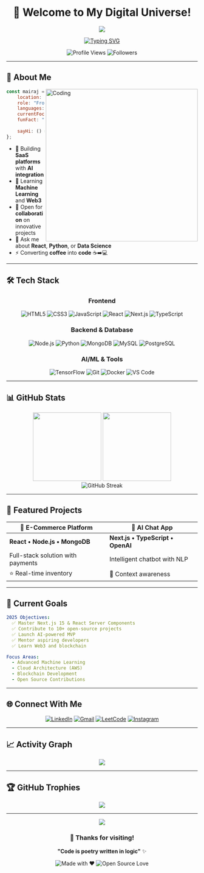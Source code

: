 <div align="center">

# 🚀 Welcome to My Digital Universe!

<img src="https://capsule-render.vercel.app/api?type=waving&color=gradient&customColorList=6,11,20&height=180&section=header&text=Mairaj%20Ahmed%20Khoso&fontSize=42&fontColor=fff&animation=twinkling&fontAlignY=32"/>

[![Typing SVG](https://readme-typing-svg.herokuapp.com?font=JetBrains+Mono&size=24&duration=3000&pause=1000&color=00D4AA&center=true&vCenter=true&width=600&height=60&lines=Frontend+Developer+%7C+Problem+Solver;Python+%7C+React+%7C+Next.js+Expert;Building+Digital+Experiences)](https://git.io/typing-svg)

![Profile Views](https://komarev.com/ghpvc/?username=mairaj001&color=blueviolet&style=for-the-badge&label=PROFILE+VIEWS)
![Followers](https://img.shields.io/github/followers/mairaj001?color=blue&style=for-the-badge&label=FOLLOWERS)

</div>

---

## 🌟 About Me

<img align="right" alt="Coding" width="400" src="https://media.giphy.com/media/SWoSkN6DxTszqIKEqv/giphy.gif">

```javascript
const mairaj = {
    location: "Pakistan 🇵🇰",
    role: "Frontend Developer & Problem Solver",
    languages: ["JavaScript", "Python", "C++", "TypeScript"],
    currentFocus: "Building scalable web applications",
    funFact: "I debug with console.log() 😄",
    
    sayHi: () => console.log("Let's build something amazing! 🚀")
};
```

- 🔭 Building **SaaS platforms** with **AI integration**
- 🌱 Learning **Machine Learning** and **Web3**
- 👯 Open for **collaboration** on innovative projects
- 💬 Ask me about **React**, **Python**, or **Data Science**
- ⚡ Converting **coffee** into **code** ☕➡️💻

---

## 🛠️ Tech Stack

<div align="center">

### Frontend
![HTML5](https://img.shields.io/badge/HTML5-E34F26?style=for-the-badge&logo=html5&logoColor=white)
![CSS3](https://img.shields.io/badge/CSS3-1572B6?style=for-the-badge&logo=css3&logoColor=white)
![JavaScript](https://img.shields.io/badge/JavaScript-F7DF1E?style=for-the-badge&logo=javascript&logoColor=black)
![React](https://img.shields.io/badge/React-20232A?style=for-the-badge&logo=react&logoColor=61DAFB)
![Next.js](https://img.shields.io/badge/Next.js-000000?style=for-the-badge&logo=next.js&logoColor=white)
![TypeScript](https://img.shields.io/badge/TypeScript-007ACC?style=for-the-badge&logo=typescript&logoColor=white)

### Backend & Database
![Node.js](https://img.shields.io/badge/Node.js-43853D?style=for-the-badge&logo=node.js&logoColor=white)
![Python](https://img.shields.io/badge/Python-3776AB?style=for-the-badge&logo=python&logoColor=white)
![MongoDB](https://img.shields.io/badge/MongoDB-4EA94B?style=for-the-badge&logo=mongodb&logoColor=white)
![MySQL](https://img.shields.io/badge/MySQL-005C84?style=for-the-badge&logo=mysql&logoColor=white)
![PostgreSQL](https://img.shields.io/badge/PostgreSQL-316192?style=for-the-badge&logo=postgresql&logoColor=white)

### AI/ML & Tools
![TensorFlow](https://img.shields.io/badge/TensorFlow-FF6F00?style=for-the-badge&logo=tensorflow&logoColor=white)
![Git](https://img.shields.io/badge/Git-F05032?style=for-the-badge&logo=git&logoColor=white)
![Docker](https://img.shields.io/badge/Docker-2496ED?style=for-the-badge&logo=docker&logoColor=white)
![VS Code](https://img.shields.io/badge/VS_Code-007ACC?style=for-the-badge&logo=visual-studio-code&logoColor=white)

</div>

---

## 📊 GitHub Stats

<div align="center">
<img height="180em" src="https://github-readme-stats.vercel.app/api?username=mairaj001&show_icons=true&theme=radical&include_all_commits=true&count_private=true"/>
<img height="180em" src="https://github-readme-stats.vercel.app/api/top-langs/?username=mairaj001&layout=compact&langs_count=8&theme=radical"/>
</div>

<div align="center">
<img src="https://github-readme-streak-stats.herokuapp.com/?user=mairaj001&theme=radical" alt="GitHub Streak"/>
</div>

---

## 🌟 Featured Projects

<div align="center">

| 🚀 E-Commerce Platform | 🤖 AI Chat App |
|------------------------|-----------------|
| **React • Node.js • MongoDB** | **Next.js • TypeScript • OpenAI** |
| Full-stack solution with payments | Intelligent chatbot with NLP |
| ⭐ Real-time inventory | 🧠 Context awareness |

</div>

---

## 🎯 Current Goals

```yaml
2025 Objectives:
  ✅ Master Next.js 15 & React Server Components
  ✅ Contribute to 10+ open-source projects
  ✅ Launch AI-powered MVP
  ✅ Mentor aspiring developers
  ✅ Learn Web3 and blockchain

Focus Areas:
  - Advanced Machine Learning
  - Cloud Architecture (AWS)
  - Blockchain Development
  - Open Source Contributions
```

---

## 🌐 Connect With Me

<div align="center">

[![LinkedIn](https://img.shields.io/badge/LinkedIn-0077B5?style=for-the-badge&logo=linkedin&logoColor=white)](https://linkedin.com/in/mairaj-ahmed-5a84b8252)
[![Gmail](https://img.shields.io/badge/Gmail-D14836?style=for-the-badge&logo=gmail&logoColor=white)](mailto:mairajahmed2k@gmail.com)
[![LeetCode](https://img.shields.io/badge/LeetCode-000000?style=for-the-badge&logo=LeetCode&logoColor=d16c06)](https://leetcode.com/mairaj001/)
[![Instagram](https://img.shields.io/badge/Instagram-E4405F?style=for-the-badge&logo=instagram&logoColor=white)](https://instagram.com/ig.mairaj001)

</div>

---

## 📈 Activity Graph

<div align="center">
<img src="https://github-readme-activity-graph.vercel.app/graph?username=mairaj001&bg_color=0d1117&color=00d4aa&line=00d4aa&point=ff6b6b&area=true&hide_border=true" />
</div>

---

## 🏆 GitHub Trophies

<div align="center">
<img src="https://github-profile-trophy.vercel.app/?username=mairaj001&theme=radical&no-frame=true&no-bg=false&margin-w=4&column=7" />
</div>

---

<div align="center">
<img src="https://capsule-render.vercel.app/api?type=waving&color=gradient&customColorList=6,11,20&height=120&section=footer&animation=twinkling"/>

### 💖 Thanks for visiting!

**"Code is poetry written in logic"** ✨

![Made with ❤️](https://img.shields.io/badge/Made%20with-%E2%9D%A4%EF%B8%8F-red?style=for-the-badge)
![Open Source Love](https://img.shields.io/badge/Open%20Source-%E2%9D%A4%EF%B8%8F-green?style=for-the-badge)

</div>
